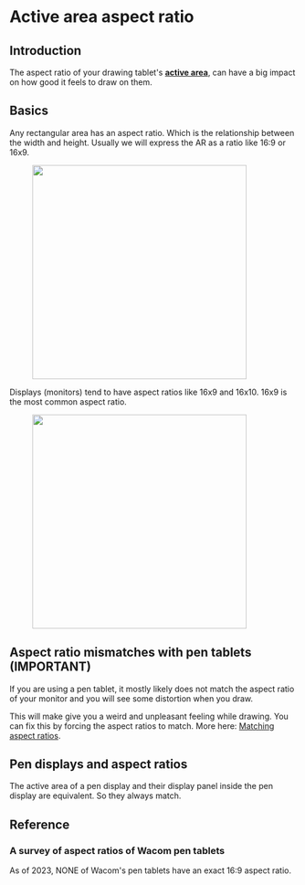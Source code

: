 # Active area aspect ratio

## Introduction

The aspect ratio of your drawing tablet's [**active area**](active-area.md), can have a big impact on how good it feels to draw on them.

## Basics

Any rectangular area has an aspect ratio. Which is the relationship between the width and height. Usually we will express the AR as a ratio like 16:9 or 16x9.&#x20;

<div align="left">

<figure><img src="../../.gitbook/assets/Slide1.JPG" alt="" width="375"><figcaption></figcaption></figure>

</div>

Displays (monitors) tend to have aspect ratios like 16x9 and 16x10. 16x9 is the most common aspect ratio.

<div align="left">

<figure><img src="../../.gitbook/assets/Slide3.JPG" alt="" width="375"><figcaption></figcaption></figure>

</div>

## Aspect ratio mismatches with pen tablets (IMPORTANT)

If you are using a pen tablet, it mostly likely does not match the aspect ratio of your monitor and you will see some distortion when you draw.&#x20;

This will make give you a weird and unpleasant feeling while drawing. You can fix this by forcing the aspect ratios to match. More here: [Matching aspect ratios](../customizing-your-experience/matching-aspect-ratios.md).

## Pen displays and aspect ratios

The active area of a pen display and their display panel inside the pen display are equivalent. So they always match.

## Reference

### A survey of aspect ratios of Wacom pen tablets

As of 2023, NONE of Wacom's pen tablets have an exact 16:9 aspect ratio.

<figure><img src="../../.gitbook/assets/Slide8.JPG" alt=""><figcaption></figcaption></figure>

##
